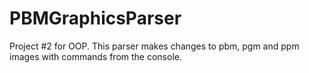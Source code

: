 # PBMGraphicsParser
Project #2 for OOP. This parser makes changes to pbm, pgm and ppm images with commands from the console. 
